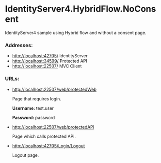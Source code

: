 # IdentityServer4.HybridFlow.NoConsent
IdentityServer4 sample using Hybrid flow and without a consent page.

### Addresses:

* [http://localhost:42705/](http://localhost:42705/) IdentityServer
* [http://localhost:34599/](http://localhost:34599/) Protected API
* [http://localhost:22507/](http://localhost:22507/) MVC Client

### URLs:

* [http://localhost:22507/web/protectedWeb](http://localhost:22507/web/protectedWeb)
  
  Page that requires login. 
  
  **Username:** test.user
  
  **Password:** password
* [http://localhost:22507/web/protectedAPI](http://localhost:22507/web/protectedAPI)
  
  Page which calls protected API.
* [http://localhost:42705/Login/Logout](http://localhost:42705/Login/Logout)
  
  Logout page.
